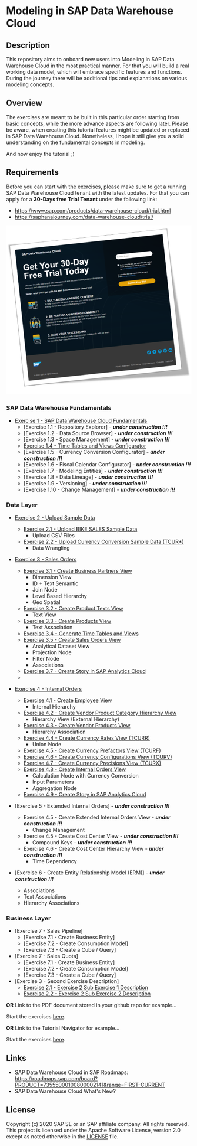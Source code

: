 # Modeling in SAP Data Warehouse Cloud
## Description

This repository aims to onboard new users into Modeling in SAP Data Warehouse Cloud in the most practical manner. For that you will build a real working data model, which will embrace specific features and functions. During the journey there will be additional tips and explanations on various modeling concepts.

## Overview

The exercises are meant to be built in this particular order starting from basic concepts, while the more advance aspects are following later. 
Please be aware, when creating this tutorial features might be updated or replaced in SAP Data Warehouse Cloud. 
Nonetheless, I hope it still give you a solid understanding on the fundamental concepts in modeling. 

And now enjoy the tutorial ;) 


## Requirements
Before you can start with the exercises, please make sure to get a running SAP Data Warehouse Cloud tenant with the latest updates.
For that you can apply for a **30-Days free Trial Tenant** under the following link:
- https://www.sap.com/products/data-warehouse-cloud/trial.html
- https://saphanajourney.com/data-warehouse-cloud/trial/

[![DWC_Free_Trial](/images/FreeDWCTrial.png)](https://saphanajourney.com/data-warehouse-cloud/trial/)


### SAP Data Warehouse Fundamentals
- [Exercise 1 - SAP Data Warehouse Cloud Fundamentals](exercises/ex1)
     - [Exercise 1.1 - Repository Explorer] - <b><i>under construction !!!</i></b>
     - [Exercise 1.2 - Data Source Browser] - <b><i>under construction !!!</i></b>
     - [Exercise 1.3 - Space Management] - <b><i>under construction !!!</i></b>
     - [Exercise 1.4 - Time Tables and Views Configurator](exercises/ex1/time-tables-views)
     - [Exercise 1.5 - Currency Conversion Configurator] - <b><i>under construction !!!</i></b>
     - [Exercise 1.6 - Fiscal Calendar Configurator] - <b><i>under construction !!!</i></b>
     - [Exercise 1.7 - Modeling Entities] - <b><i>under construction !!!</i></b>
     - [Exercise 1.8 - Data Lineage] - <b><i>under construction !!!</i></b>
     - [Exercise 1.9 - Versioning] - <b><i>under construction !!!</i></b>
     - [Exercise 1.10 - Change Management] - <b><i>under construction !!!</i></b>

### Data Layer
- [Exercise 2 - Upload Sample Data](exercises/ex2/)
     - [Exercise 2.1 - Upload BIKE SALES Sample Data](exercises/ex2/upload-bike-sales)
        - Upload CSV Files 
     - [Exercise 2.2 - Upload Currency Conversion Sample Data (TCUR*)](exercises/ex2/upload-tcur)
        - Data Wrangling    
        
- [Exercise 3 - Sales Orders](exercises/ex3/)  
    - [Exercise 3.1 - Create Business Partners View](exercises/ex3/business-partners-view)
        - Dimension View
        - ID + Text Semantic
        - Join Node  
        - Level Based Hierarchy 
        - Geo Spatial
    - [Exercise 3.2 - Create Product Texts View](exercises/ex3/product-texts-view)
        - Text View 
    - [Exercise 3.3 - Create Products View](exercises/ex3#products-view)
        - Text Association   
    - [Exercise 3.4 - Generate Time Tables and Views](exercises/ex1/time-tables-views)
    - [Exercise 3.5 - Create Sales Orders View](exercises/ex3/sales-orders-view)
        - Analytical Dataset View
        - Projection Node
        - Filter Node
        - Associations
    - [Exercise 3.7 - Create Story in SAP Analytics Cloud](exercises/ex3/create-story-in-sap-analytics-cloud)
    - 
- [Exercise 4 - Internal Orders](exercises/ex4/)
    - [Exercise 4.1 - Create Employee View](exercises/ex4/employees-view)
        - Internal Hierarchy  
    - [Exercise 4.2 - Create Vendor Product Category Hierarchy View](exercises/ex4/vendor-product-category-hierarchy-view)
        - Hierarchy View (External Hierarchy)
    - [Exercise 4.3 - Create Vendor Products View](exercises/ex4/vendor-products-view)
        - Hierarchy Association  
    - [Exercise 4.4 - Create Currency Rates View (TCURR)](exercises/ex4/tcurr-currency-view)
        - Union Node 
    - [Exercise 4.5 - Create Currency Prefactors View (TCURF)](exercises/ex4/tcurf-currency-view)
    - [Exercise 4.6 - Create Currency Configurations View (TCURV)](exercises/ex4/tcurv-currency-view)
    - [Exercise 4.7 - Create Currency Precisions View (TCURX)](exercises/ex4/tcurx-currency-view)
    - [Exercise 4.8 - Create Internal Orders View](exercises/ex4/internal-orders-view)
        - Calculation Node with Currency Conversion 
        - Input Parameters 
        - Aggregation Node 
    - [Exercise 4.9 - Create Story in SAP Analytics Cloud](exercises/ex3/create-story-in-sap-analytics-cloud)

 
 - [Exercise 5 - Extended Internal Orders] - <b><i>under construction !!!</i></b>
    - Exercise 4.5 - Create Extended Internal Orders View - <b><i>under construction !!!</i></b>
        - Change Management    
    - Exercise 4.5 - Create Cost Center View - <b><i>under construction !!!</i></b>
        - Compound Keys - <b><i>under construction !!!</i></b>
    - Exercise 4.6 - Create Cost Center Hierarchy View - <b><i>under construction !!!</i></b>
        - Time Dependency
            
- [Exercise 6 - Create Entity Relationship Model (ERM)] - <b><i>under construction !!!</i></b>
   - Associations
   - Text Associations
   - Hierarchy Associations
   
### Business Layer
- [Exercise 7 - Sales Pipeline]
    - [Exercise 7.1 - Create Business Entity]
    - [Exercise 7.2 - Create Consumption Model]
    - [Exercise 7.3 - Create a Cube / Query]
- [Exercise 7 - Sales Quota]
    - [Exercise 7.1 - Create Business Entity]
    - [Exercise 7.2 - Create Consumption Model]
    - [Exercise 7.3 - Create a Cube / Query]
- [Exercise 3 - Second Exercise Description]
    - [Exercise 2.1 - Exercise 2 Sub Exercise 1 Description](exercises/ex2#exercise-21-sub-exercise-1-description)
    - [Exercise 2.2 - Exercise 2 Sub Exercise 2 Description](exercises/ex2#exercise-22-sub-exercise-2-description)


**OR** Link to the PDF document stored in your github repo for example...

Start the exercises [here](exercises/myPDFDoc.pdf).
    
**OR** Link to the Tutorial Navigator for example...

Start the exercises [here](https://developers.sap.com/tutorials/abap-environment-trial-onboarding.html).

## Links
- SAP Data Warehouse Cloud in SAP Roadmaps: https://roadmaps.sap.com/board?PRODUCT=73555000100800002141&range=FIRST-CURRENT
- SAP Data Warehouse Cloud What's New?

## License
Copyright (c) 2020 SAP SE or an SAP affiliate company. All rights reserved. This project is licensed under the Apache Software License, version 2.0 except as noted otherwise in the [LICENSE](LICENSES/Apache-2.0.txt) file.
